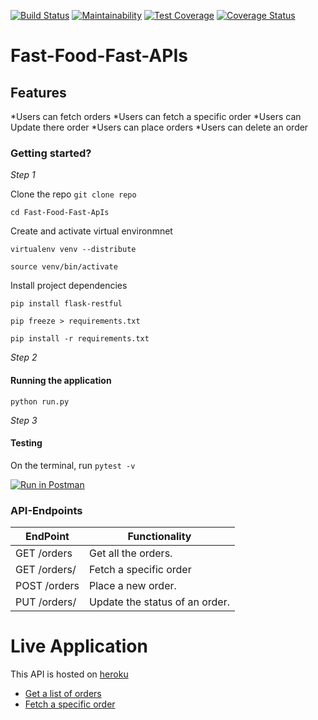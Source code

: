[![Build Status](https://travis-ci.com/OlalKeith/ch-API-160779636.svg?branch=ch-API-160779636 )](https://travis-ci.com/OlalKeith/API) 
[![Maintainability](https://api.codeclimate.com/v1/badges/e92621d19014869658e5/maintainability)](https://codeclimate.com/github/OlalKeith/Fast-Food-Fast-APIs/maintainability)
[![Test Coverage](https://api.codeclimate.com/v1/badges/e92621d19014869658e5/test_coverage)](https://codeclimate.com/github/OlalKeith/Fast-Food-Fast-APIs/test_coverage)
[![Coverage Status](https://coveralls.io/repos/github/OlalKeith/Fast-Food-Fast-APIs/badge.svg?branch=ch-API-160779636 )](https://coveralls.io/github/OlalKeith/Fast-Food-Fast-APIs?branch=ch-API-160779636 )

# Fast-Food-Fast-APIs

## Features

*Users can fetch orders
*Users can fetch a specific order
*Users can Update there order
*Users can place orders
*Users can delete an order


### Getting started?

*Step 1*

Clone the repo
```git clone repo ```

```cd Fast-Food-Fast-ApIs ```

Create and activate virtual environmnet

```virtualenv venv --distribute ```

```source venv/bin/activate```

Install project dependencies

```pip install flask-restful```

```pip freeze > requirements.txt```

```pip install -r requirements.txt```

*Step 2*

#### Running the application

```python run.py```

*Step 3*

#### Testing

On the terminal, run ```pytest -v```

[![Run in Postman](https://run.pstmn.io/button.svg)](https://app.getpostman.com/run-collection/ce5fa5121eb851f81114)

### API-Endpoints

| EndPoint              | Functionality                  |
| --------------------- | ------------------------------ |
| GET /orders           | Get all the orders.            |
| GET /orders/<orderId> | Fetch a specific order         |
| POST /orders          | Place a new order.             |
| PUT /orders/<orderId> | Update the status of an order. |


# Live Application

This API is hosted on [heroku](https://www.heroku.com/) 

- [Get a list of orders](https://olal-fast-food-api.herokuapp.com/api/v1/orders)
- [Fetch a specific order](https://olal-fast-food-api.herokuapp.com/api/v1/orders/2)